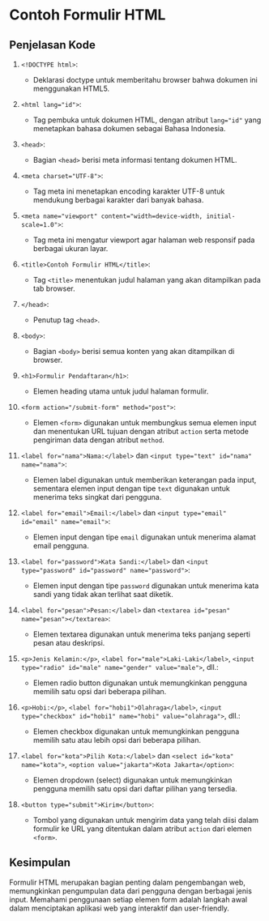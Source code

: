 # Contoh Formulir HTML

## Penjelasan Kode

1. `<!DOCTYPE html>`:

   - Deklarasi doctype untuk memberitahu browser bahwa dokumen ini menggunakan HTML5.

2. `<html lang="id">`:

   - Tag pembuka untuk dokumen HTML, dengan atribut `lang="id"` yang menetapkan bahasa dokumen sebagai Bahasa Indonesia.

3. `<head>`:

   - Bagian `<head>` berisi meta informasi tentang dokumen HTML.

4. `<meta charset="UTF-8">`:

   - Tag meta ini menetapkan encoding karakter UTF-8 untuk mendukung berbagai karakter dari banyak bahasa.

5. `<meta name="viewport" content="width=device-width, initial-scale=1.0">`:

   - Tag meta ini mengatur viewport agar halaman web responsif pada berbagai ukuran layar.

6. `<title>Contoh Formulir HTML</title>`:

   - Tag `<title>` menentukan judul halaman yang akan ditampilkan pada tab browser.

7. `</head>`:

   - Penutup tag `<head>`.

8. `<body>`:

   - Bagian `<body>` berisi semua konten yang akan ditampilkan di browser.

9. `<h1>Formulir Pendaftaran</h1>`:

   - Elemen heading utama untuk judul halaman formulir.

10. `<form action="/submit-form" method="post">`:

    - Elemen `<form>` digunakan untuk membungkus semua elemen input dan menentukan URL tujuan dengan atribut `action` serta metode pengiriman data dengan atribut `method`.

11. `<label for="nama">Nama:</label>` dan `<input type="text" id="nama" name="nama">`:

    - Elemen label digunakan untuk memberikan keterangan pada input, sementara elemen input dengan tipe `text` digunakan untuk menerima teks singkat dari pengguna.

12. `<label for="email">Email:</label>` dan `<input type="email" id="email" name="email">`:

    - Elemen input dengan tipe `email` digunakan untuk menerima alamat email pengguna.

13. `<label for="password">Kata Sandi:</label>` dan `<input type="password" id="password" name="password">`:

    - Elemen input dengan tipe `password` digunakan untuk menerima kata sandi yang tidak akan terlihat saat diketik.

14. `<label for="pesan">Pesan:</label>` dan `<textarea id="pesan" name="pesan"></textarea>`:

    - Elemen textarea digunakan untuk menerima teks panjang seperti pesan atau deskripsi.

15. `<p>Jenis Kelamin:</p>`, `<label for="male">Laki-Laki</label>`, `<input type="radio" id="male" name="gender" value="male">`, dll.:

    - Elemen radio button digunakan untuk memungkinkan pengguna memilih satu opsi dari beberapa pilihan.

16. `<p>Hobi:</p>`, `<label for="hobi1">Olahraga</label>`, `<input type="checkbox" id="hobi1" name="hobi" value="olahraga">`, dll.:

    - Elemen checkbox digunakan untuk memungkinkan pengguna memilih satu atau lebih opsi dari beberapa pilihan.

17. `<label for="kota">Pilih Kota:</label>` dan `<select id="kota" name="kota">`, `<option value="jakarta">Kota Jakarta</option>`:

    - Elemen dropdown (select) digunakan untuk memungkinkan pengguna memilih satu opsi dari daftar pilihan yang tersedia.

18. `<button type="submit">Kirim</button>`:
    - Tombol yang digunakan untuk mengirim data yang telah diisi dalam formulir ke URL yang ditentukan dalam atribut `action` dari elemen `<form>`.

## Kesimpulan

Formulir HTML merupakan bagian penting dalam pengembangan web, memungkinkan pengumpulan data dari pengguna dengan berbagai jenis input. Memahami penggunaan setiap elemen form adalah langkah awal dalam menciptakan aplikasi web yang interaktif dan user-friendly.
